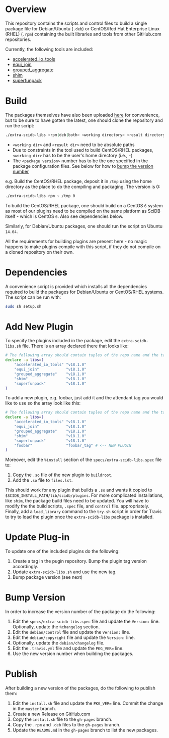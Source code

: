 # Overview

This repository contains the scripts and control files to build a
single package file for Debian/Ubuntu (`.deb`) or CentOS/Red Hat
Enterprise Linux (RHEL) (`.rpm`) containing the built libraries and
tools from other GitHub.com repositories.

Currently, the following tools are included:

- [accelerated_io_tools](https://github.com/Paradigm4/accelerated_io_tools)
- [equi_join](https://github.com/Paradigm4/equi_join)
- [grouped_aggregate](https://github.com/Paradigm4/grouped_aggregate)
- [shim](https://github.com/Paradigm4/shim)
- [superfunpack](https://github.com/Paradigm4/superfunpack)

# Build

The packages themselves have also been uploaded
[here](https://paradigm4.github.io/extra-scidb-libs/) for convenience,
but to be sure to have gotten the latest, one should clone the
repository and run the script:

```bash
./extra-scidb-libs <rpm|deb|both> <working directory> <result directory> <package version>
```

* `<working dir>` and `<result dir>` need to be absolute paths
* Due to constraints in the tool used to build CentOS/RHEL packages,
  `<working dir>` has to be the user's home directory (i.e., `~`)
* The `<package version>` number has to be the one specified in the
  package configuration files. See below for how to
  [bump the version number](#bump-version)

e.g. Build the CentOS/RHEL package, deposit it in `/tmp` using the home
directory as the place to do the compiling and packaging.  The version
is 0:

```bash
./extra-scidb-libs rpm ~ /tmp 0
```

To build the CentOS/RHEL package, one should build on a CentOS `6`
system as most of our plugins need to be compiled on the same platform
as SciDB itself - which is CentOS `6`. Also see dependencies below.

Similarly, for Debian/Ubuntu packages, one should run the script on
Ubuntu `14.04`.

All the requirements for building plugins are present here - no magic
happens to make plugins compile with this script, if they do not
compile on a cloned repository on their own.

# Dependencies

A convenience script is provided which installs all the dependencies
required to build the packages for Debian/Ubuntu or CentOS/RHEL
systems. The script can be run with:

```bash
sudo sh setup.sh
```

# Add New Plugin

To specify the plugins included in the package, edit the
`extra-scidb-libs.sh` file.  There is an array declared there that
looks like:

```bash
# The following array should contain tuples of the repo name and the tag to get.
declare -a libs=(
    "accelerated_io_tools" "v18.1.0"
    "equi_join"            "v18.1.0"
    "grouped_aggregate"    "v18.1.0"
    "shim"                 "v18.1.0"
    "superfunpack"         "v18.1.0"
)
```

To add a new plugin, e.g. foobar, just add it and the attendant tag
you would like to use so the array look like this:

```bash
# The following array should contain tuples of the repo name and the tag to get.
declare -a libs=(
    "accelerated_io_tools" "v18.1.0"
    "equi_join"            "v18.1.0"
    "grouped_aggregate"    "v18.1.0"
    "shim"                 "v18.1.0"
    "superfunpack"         "v18.1.0"
    "foobar"               "foobar_tag" # <-- NEW PLUGIN
)
```

Moreover, edit the `%install` section of the
`specs/extra-scidb-libs.spec` file to:

1. Copy the `.so` file of the new plugin to `buildroot`.
1. Add the `.so` file to `files.lst`.

This should work for any plugin that builds a `.so` and wants it
copied to `$SCIDB_INSTALL_PATH/lib/scidb/plugins`.  For more
complicated installations, like `shim`, the package build files need
to be updated. You will have to modify the the build scripts, `.spec`
file, and `control` file.  appropriately. Finally, add a
`load_library` command to the `try.sh` script in order for Travis to
try to load the plugin once the `extra-scidb-libs` package is
installed.

# Update Plug-in

To update one of the included plugins do the following:

1. Create a tag in the pugin repository. Bump the plugin tag version 
   accordingly.
1. Update `extra-scidb-libs.sh` and use the new tag.
1. Bump package version (see next)

# Bump Version

In order to increase the version number of the package do the
following:

1. Edit the `specs/extra-scidb-libs.spec` file and update the `Version:` line. Optionally, update the `%changelog` section.
1. Edit the `debian/control` file and update the `Version:` line.
1. Edit the `debian/copyright` file and update the `Version:` line.
1. Optionally, update the `debian/changelog` file.
1. Edit the `.travis.yml` file and update the `PKG_VER=` line.
1. Use the new version number when building the packages.

# Publish

After building a new version of the packages, do the following to
publish them:

1. Edit the `install.sh` file and update the `PKG_VER=` line. Commit
   the change in the `master` branch.
1. Create a new Release on GitHub.com
1. Copy the `install.sh` file to the `gh-pages` branch.
1. Copy the `.rpm` and `.deb` files to the `gh-pages` branch.
1. Update the `README.md` in the `gh-pages` branch to list the new packages.
